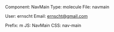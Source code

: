 Component: NavMain
Type:      molecule
File:      navmain

User:      ernscht
Email:     ernscht@gmail.com

Prefix:    m
JS:        NavMain
CSS:       nav-main
